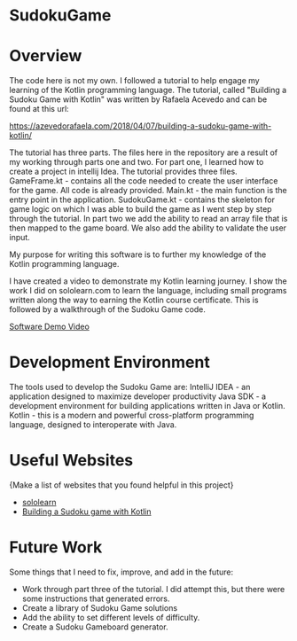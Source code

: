 # SudokuGame

# Overview
The code here is not my own. I followed a tutorial to help engage my learning of the Kotlin programming language.
The tutorial, called "Building a Sudoku Game with Kotlin" was written by Rafaela Acevedo and can be found at this url:

https://azevedorafaela.com/2018/04/07/building-a-sudoku-game-with-kotlin/

The tutorial has three parts. The files here in the repository are a result of my working through parts one and two. 
For part one, I learned how to create a project in intellij Idea.  The tutorial provides three files.
GameFrame.kt - contains all the code needed to create the user interface for the game. All code is already provided.
Main.kt - the main function is the entry point in the application.
SudokuGame.kt - contains the skeleton for game logic on which I was able to build the game as I went step by 
step through the tutorial.
In part two we add the ability to read an array file that is then mapped to the game board.
We also add the ability to validate the user input.

My purpose for writing this software is to further my knowledge of the Kotlin programming language.

I have created a video to demonstrate my Kotlin learning journey. I show the work I did on sololearn.com to learn the language,
including small programs written along the way to earning the Kotlin course certificate. 
This is followed by a walkthrough of the Sudoku Game code.

[Software Demo Video](http://youtube.link.goes.here)

# Development Environment
The tools used to develop the Sudoku Game are:
IntelliJ IDEA - an application designed to maximize developer productivity
Java SDK - a development environment for building applications written in Java or Kotlin.
Kotlin - this is a modern and powerful cross-platform programming language, designed to interoperate with Java.

# Useful Websites
{Make a list of websites that you found helpful in this project}
* [sololearn]([http://url.link.goes.here](https://www.sololearn.com/learning/1160))
* [Building a Sudoku game with Kotlin]([http://url.link.goes.here](https://azevedorafaela.com/2018/04/07/building-a-sudoku-game-with-kotlin/))

# Future Work
Some things that I need to fix, improve, and add in the future:
* Work through part three of the tutorial. I did attempt this, but there were some instructions that generated errors.
* Create a library of Sudoku Game solutions 
* Add the ability to set different levels of difficulty.
* Create a Sudoku Gameboard generator.


